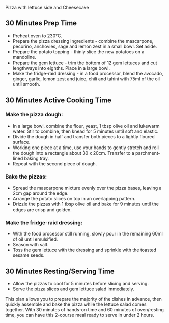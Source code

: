 Pizza with lettuce side and Cheesecake 

## 30 Minutes Prep Time
- Preheat oven to 230°C.
- Prepare the pizza dressing ingredients - combine the mascarpone, pecorino, anchovies, sage and lemon zest in a small bowl. Set aside.
- Prepare the potato topping - thinly slice the new potatoes on a mandoline.
- Prepare the gem lettuce - trim the bottom of 12 gem lettuces and cut lengthways into eighths. Place in a large bowl.
- Make the fridge-raid dressing - in a food processor, blend the avocado, ginger, garlic, lemon zest and juice, chili and tahini with 75ml of the oil until smooth.

## 30 Minutes Active Cooking Time
### Make the pizza dough:
- In a large bowl, combine the flour, yeast, 1 tbsp olive oil and lukewarm water. Stir to combine, then knead for 5 minutes until soft and elastic.
- Divide the dough in half and transfer both pieces to a lightly floured surface.
- Working one piece at a time, use your hands to gently stretch and roll the dough into a rectangle about 30 x 20cm. Transfer to a parchment-lined baking tray.
- Repeat with the second piece of dough.

### Bake the pizzas:
- Spread the mascarpone mixture evenly over the pizza bases, leaving a 2cm gap around the edge.
- Arrange the potato slices on top in an overlapping pattern.
- Drizzle the pizzas with 1 tbsp olive oil and bake for 9 minutes until the edges are crisp and golden.

### Make the fridge-raid dressing:
- With the food processor still running, slowly pour in the remaining 60ml of oil until emulsified.
- Season with salt.
- Toss the gem lettuce with the dressing and sprinkle with the toasted sesame seeds.

## 30 Minutes Resting/Serving Time
- Allow the pizzas to cool for 5 minutes before slicing and serving.
- Serve the pizza slices and gem lettuce salad immediately.

This plan allows you to prepare the majority of the dishes in advance, then quickly assemble and bake the pizza while the lettuce salad comes together. With 30 minutes of hands-on time and 60 minutes of oven/resting time, you can have this 2-course meal ready to serve in under 2 hours.
